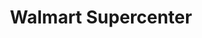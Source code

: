 ---
title: "Walmart Supercenter"
url: /findlay/walmart-supercenter-tiffin-avenue/
shop: Supermarkt
---